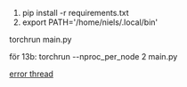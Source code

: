 
1. pip install -r requirements.txt
2. export PATH='/home/niels/.local/bin'



torchrun main.py

för 13b:
    torchrun --nproc_per_node 2 main.py



[error thread](https://github.com/facebookresearch/llama/issues/415)